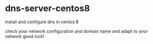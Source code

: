 # dns-server-centos8
install and configure dns in centos 8

check your network configuration and domain name and adapt to your network
good luck!
